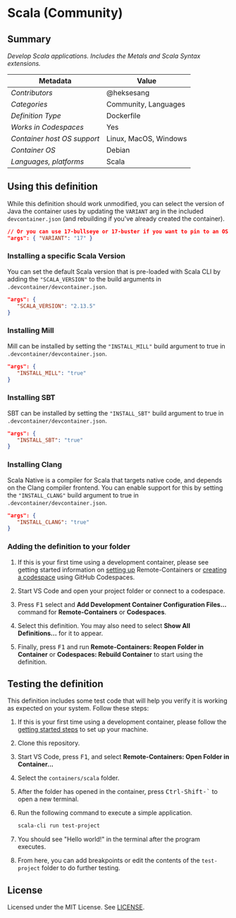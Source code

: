 # Scala (Community)

## Summary

*Develop Scala applications. Includes the Metals and Scala Syntax extensions.*

| Metadata                    | Value                 |
|-----------------------------|-----------------------|
| *Contributors*              | @heksesang            |
| *Categories*                | Community, Languages  |
| *Definition Type*           | Dockerfile            |
| *Works in Codespaces*       | Yes                   |
| *Container host OS support* | Linux, MacOS, Windows |
| *Container OS*              | Debian                |
| *Languages, platforms*      | Scala                 |

## Using this definition

While this definition should work unmodified, you can select the version of Java the container uses by updating the `VARIANT` arg in the included `devcontainer.json` (and rebuilding if you've already created the container).

```json
// Or you can use 17-bullseye or 17-buster if you want to pin to an OS version
"args": { "VARIANT": "17" }
```

### Installing a specific Scala Version

You can set the default Scala version that is pre-loaded with Scala CLI by adding the `"SCALA_VERSION"` to the build arguments in `.devcontainer/devcontainer.json`.

```json
"args": {
   "SCALA_VERSION": "2.13.5"
}
```

### Installing Mill

Mill can be installed by setting the `"INSTALL_MILL"` build argument to true in `.devcontainer/devcontainer.json`.

```json
"args": {
   "INSTALL_MILL": "true"
}
```

### Installing SBT

SBT can be installed by setting the `"INSTALL_SBT"` build argument to true in `.devcontainer/devcontainer.json`.

```json
"args": {
   "INSTALL_SBT": "true"
}
```

### Installing Clang

Scala Native is a compiler for Scala that targets native code, and depends on the Clang compiler frontend. You can enable support for this by setting the `"INSTALL_CLANG"` build argument to true in `.devcontainer/devcontainer.json`.

```json
"args": {
   "INSTALL_CLANG": "true"
}
```

### Adding the definition to your folder

1. If this is your first time using a development container, please see getting started information on [setting up](https://aka.ms/vscode-remote/containers/getting-started) Remote-Containers or [creating a codespace](https://aka.ms/ghcs-open-codespace) using GitHub Codespaces.

2. Start VS Code and open your project folder or connect to a codespace.

3. Press <kbd>F1</kbd> select and **Add Development Container Configuration Files...** command for **Remote-Containers** or **Codespaces**.

4. Select this definition. You may also need to select **Show All Definitions...** for it to appear.

5. Finally, press <kbd>F1</kbd> and run **Remote-Containers: Reopen Folder in Container** or **Codespaces: Rebuild Container** to start using the definition.

## Testing the definition

This definition includes some test code that will help you verify it is working as expected on your system. Follow these steps:

1. If this is your first time using a development container, please follow the [getting started steps](https://aka.ms/vscode-remote/containers/getting-started) to set up your machine.

2. Clone this repository.

3. Start VS Code, press <kbd>F1</kbd>, and select **Remote-Containers: Open Folder in Container...**

4. Select the `containers/scala` folder.

5. After the folder has opened in the container, press <kbd>Ctrl-Shift-`</kbd>
   to open a new terminal.

6. Run the following command to execute a simple application.
   ```bash
   scala-cli run test-project
   ```

7. You should see "Hello world!" in the terminal after the program executes.

8. From here, you can add breakpoints or edit the contents of the `test-project` folder to do further testing.

## License

Licensed under the MIT License. See [LICENSE](https://github.com/microsoft/vscode-dev-containers/blob/main/LICENSE).
